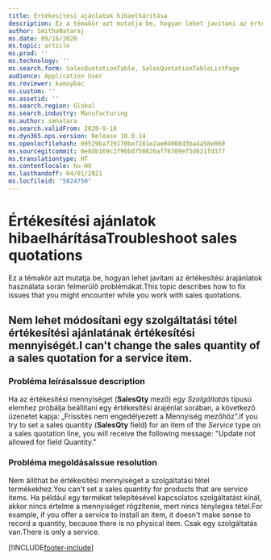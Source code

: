 ```yaml
---
title: Értékesítési ajánlatok hibaelhárítása
description: Ez a témakör azt mutatja be, hogyan lehet javítani az értékesítési árajánlatok használata során felmerülő problémákat.
author: SmithaNataraj
ms.date: 09/16/2020
ms.topic: article
ms.prod: ''
ms.technology: ''
ms.search.form: SalesQuotationTable, SalesQuotationTableListPage
audience: Application User
ms.reviewer: kamaybac
ms.custom: ''
ms.assetid: ''
ms.search.region: Global
ms.search.industry: Manufacturing
ms.author: smnatara
ms.search.validFrom: 2020-9-16
ms.dyn365.ops.version: Release 10.0.14
ms.openlocfilehash: 09529ba729170be7281e2ae04008d3ba4a58e060
ms.sourcegitcommit: 0e8db169c3f90bd750826af76709ef5d621fd377
ms.translationtype: HT
ms.contentlocale: hu-HU
ms.lasthandoff: 04/01/2021
ms.locfileid: "5824750"
---
```

# <a name="troubleshoot-sales-quotations"></a><span data-ttu-id="db8d5-103">Értékesítési ajánlatok hibaelhárítása</span><span class="sxs-lookup"><span data-stu-id="db8d5-103">Troubleshoot sales quotations</span></span>

<span data-ttu-id="db8d5-104">Ez a témakör azt mutatja be, hogyan lehet javítani az értékesítési árajánlatok használata során felmerülő problémákat.</span><span class="sxs-lookup"><span data-stu-id="db8d5-104">This topic describes how to fix issues that you might encounter while you work with sales quotations.</span></span>

## <a name="i-cant-change-the-sales-quantity-of-a-sales-quotation-for-a-service-item"></a><span data-ttu-id="db8d5-105">Nem lehet módosítani egy szolgáltatási tétel értékesítési ajánlatának értékesítési mennyiségét.</span><span class="sxs-lookup"><span data-stu-id="db8d5-105">I can't change the sales quantity of a sales quotation for a service item.</span></span>

### <a name="issue-description"></a><span data-ttu-id="db8d5-106">Probléma leírása</span><span class="sxs-lookup"><span data-stu-id="db8d5-106">Issue description</span></span>

<span data-ttu-id="db8d5-107">Ha az értékesítési mennyiséget (**SalesQty** mező) egy *Szolgáltatás* típusú elemhez próbálja beállítani egy értékesítési árajénlat sorában, a következő üzenetet kapja: „Frissítés nem engedélyezett a Mennyiség mezőhöz”.</span><span class="sxs-lookup"><span data-stu-id="db8d5-107">If you try to set a sales quantity (**SalesQty** field) for an item of the *Service* type on a sales quotation line, you will receive the following message: "Update not allowed for field Quantity."</span></span>

### <a name="issue-resolution"></a><span data-ttu-id="db8d5-108">Probléma megoldása</span><span class="sxs-lookup"><span data-stu-id="db8d5-108">Issue resolution</span></span>

<span data-ttu-id="db8d5-109">Nem állíthat be értékesítési mennyiséget a szolgáltatási tétel termékekhez.</span><span class="sxs-lookup"><span data-stu-id="db8d5-109">You can't set a sales quantity for products that are service items.</span></span> <span data-ttu-id="db8d5-110">Ha például egy terméket telepítésével kapcsolatos szolgáltatást kínál, akkor nincs értelme a mennyiséget rögzítenie, mert nincs tényleges tétel.</span><span class="sxs-lookup"><span data-stu-id="db8d5-110">For example, if you offer a service to install an item, it doesn't make sense to record a quantity, because there is no physical item.</span></span> <span data-ttu-id="db8d5-111">Csak egy szolgáltatás van.</span><span class="sxs-lookup"><span data-stu-id="db8d5-111">There is only a service.</span></span>



[!INCLUDE[footer-include](../../includes/footer-banner.md)]